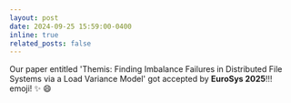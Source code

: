 ```yaml
---
layout: post
date: 2024-09-25 15:59:00-0400
inline: true
related_posts: false
---
```


Our paper entitled 'Themis: Finding Imbalance Failures in Distributed File Systems via a Load Variance Model' got accepted by **EuroSys 2025**!!! emoji! :sparkles: :smile:

